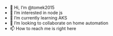 - 👋 Hi, I’m @tomek2015
- 👀 I’m interested in node js
- 🌱 I’m currently learning AKS
- 💞️ I’m looking to collaborate on home automation
- 📫 How to reach me is right here

<!---
tomek2015/tomek2015 is a ✨ special ✨ repository because its `README.md` (this file) appears on your GitHub profile.
You can click the Preview link to take a look at your changes.
--->
